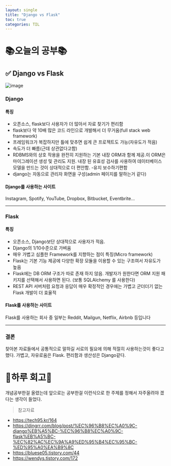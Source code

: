 ```yaml
---
layout: single
title: "Django vs Flask"
toc: true
categories: TIL
---
```

# 📚오늘의 공부📚
## ✅ Django vs Flask
![image](https://user-images.githubusercontent.com/74276716/154807632-69e4afed-b2b5-4973-a0f2-714c0c89c079.png)


### Django
#### 특징
- 오픈소스, flask보다 사용자가 더 많아서 자료 찾기가 편리함
- flask보다 약 10배 많은 코드 라인으로 개발해서 더 무거움(full stack web framework)
- 프레임워크가 복잡하지만 틀에 맞추면 쉽게 큰 프로젝트도 가능(자유도가 적음)
- 속도가 더 빠름(근데 상관없다고함)
- RDBMS와의 상호 작용을 완전히 지원하는 기본 내장 ORM과 함께 제공.이 ORM은 마이그레이션 생성 및 관리도 지원. 내장 된 유효성 검사를 사용하여 데이터베이스 모델을 만드는 것이 상대적으로 더 편안함.
-유지 보수하기편함
- django는 자동으로 관리자 화면을 구성(admin 페이지를 말하는거 같다)

#### Django를 사용하는 사이트
 Instagram, Spotify, YouTube, Dropbox, Bitbucket, Eventbrite...

---
### Flask
#### 특징
- 오픈소스, Django보단 상대적으로 사용자가 적음.
- Django의 1/10수준으로 가벼움
- 매우 가볍고 심플한 Framework를 지향하는 점이 특징(Micro framework)
- Flask는 기본 기능 제공에 다양한 확장 모듈을 이용할 수 있는 구조여서 자유도가 높음
- Flask에는 DB ORM 구조가 따로 존재 하지 않음. 개발자가 원한다면 ORM 지원 패키지를 선택해서 사용하면 된다. (보통 SQLAlchemy 를 사용한다)
- REST API 서버처럼 요청과 응답이 매우 확정적인 경우에는 가볍고 군더더기 없는 Flask 개발이 더 효율적


#### Flask를 사용하는 사이트
Flask를 사용하는 회사 중 일부는 Reddit, Mailgun, Netflix, Airbnb 등입니다
 
 ---
 ### 결론
 찾아본 자료들에서 공통적으로 말하길 서로의 필요에 의해 적절히 사용하는것이 좋다고 했다. 
 가볍고, 자유로움은 Flask. 편리함과 생산성은 Django같다.
 
 
 # 🎯하루 회고🎯
개념공부한걸 올렸는데 앞으로는 공부한걸 이런식으로 한 주제를 정해서 자주올려야 겠다는 생각이 들었다.

>참고자료
- https://tech95.kr/164
- https://dingrr.com/blog/post/%EC%96%B8%EC%A0%9C-django%EB%A5%BC-%EC%96%B8%EC%A0%9C-flask%EB%A5%BC-%EC%82%AC%EC%9A%A9%ED%95%B4%EC%95%BC-%ED%95%A0%EA%B9%8C
- https://bluese05.tistory.com/44
- https://wendys.tistory.com/172


